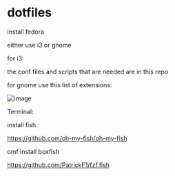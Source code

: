 # dotfiles

install fedora

either use i3 or gnome

for i3:

the conf files and scripts that are needed are in this repo

for gnome use this list of extensions:

![image](https://user-images.githubusercontent.com/15379608/136967767-aadd445c-c9b5-471a-a207-a7e4181eaa24.png)

Terminal:

install fish

https://github.com/oh-my-fish/oh-my-fish

omf install boxfish

https://github.com/PatrickF1/fzf.fish
